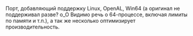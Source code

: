 Порт, добавляющий поддержку Linux, OpenAL, Win64 (а оригинал не поддерживал разве? о\_О Видимо речь о 64-процессе, включая лимиты по памяти и т.п.), а так же несколько оптимизирует производительность.